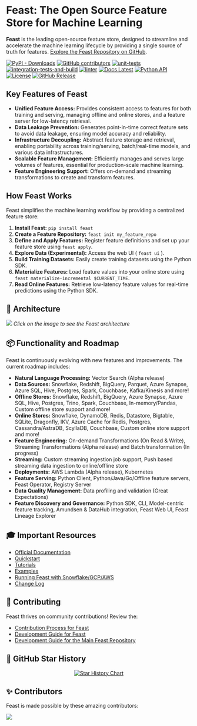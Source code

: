 # Feast: The Open Source Feature Store for Machine Learning

**Feast** is the leading open-source feature store, designed to streamline and accelerate the machine learning lifecycle by providing a single source of truth for features.  [Explore the Feast Repository on GitHub](https://github.com/feast-dev/feast).

[![PyPI - Downloads](https://img.shields.io/pypi/dm/feast)](https://pypi.org/project/feast/)
[![GitHub contributors](https://img.shields.io/github/contributors/feast-dev/feast)](https://github.com/feast-dev/feast/graphs/contributors)
[![unit-tests](https://github.com/feast-dev/feast/actions/workflows/unit_tests.yml/badge.svg?branch=master&event=pull_request)](https://github.com/feast-dev/feast/actions/workflows/unit_tests.yml)
[![integration-tests-and-build](https://github.com/feast-dev/feast/actions/workflows/master_only.yml/badge.svg?branch=master&event=push)](https://github.com/feast-dev/feast/actions/workflows/master_only.yml)
[![linter](https://github.com/feast-dev/feast/actions/workflows/linter.yml/badge.svg?branch=master&event=push)](https://github.com/feast-dev/feast/actions/workflows/linter.yml)
[![Docs Latest](https://img.shields.io/badge/docs-latest-blue.svg)](https://docs.feast.dev/)
[![Python API](https://img.shields.io/badge/docs-latest-brightgreen.svg)](http://rtd.feast.dev/)
[![License](https://img.shields.io/badge/License-Apache%202.0-blue)](https://github.com/feast-dev/feast/blob/master/LICENSE)
[![GitHub Release](https://img.shields.io/github/v/release/feast-dev/feast.svg?style=flat&sort=semver&color=blue)](https://github.com/feast-dev/feast/releases)

## Key Features of Feast

*   **Unified Feature Access:**  Provides consistent access to features for both training and serving, managing offline and online stores, and a feature server for low-latency retrieval.
*   **Data Leakage Prevention:** Generates point-in-time correct feature sets to avoid data leakage, ensuring model accuracy and reliability.
*   **Infrastructure Decoupling:** Abstract feature storage and retrieval, enabling portability across training/serving, batch/real-time models, and various data infrastructures.
*   **Scalable Feature Management:** Efficiently manages and serves large volumes of features, essential for production-scale machine learning.
*   **Feature Engineering Support:** Offers on-demand and streaming transformations to create and transform features.

## How Feast Works

Feast simplifies the machine learning workflow by providing a centralized feature store:

1.  **Install Feast:** `pip install feast`
2.  **Create a Feature Repository:** `feast init my_feature_repo`
3.  **Define and Apply Features:**  Register feature definitions and set up your feature store using `feast apply`.
4.  **Explore Data (Experimental):** Access the web UI ( `feast ui` ).
5.  **Build Training Datasets:** Easily create training datasets using the Python SDK.
6.  **Materialize Features:** Load feature values into your online store using `feast materialize-incremental $CURRENT_TIME`.
7.  **Read Online Features:** Retrieve low-latency feature values for real-time predictions using the Python SDK.

## 📐 Architecture

[![](docs/assets/feast_marchitecture.png)](https://docs.feast.dev/how-to-guides/feast-snowflake-gcp-aws)
*Click on the image to see the Feast architecture*

## 📦 Functionality and Roadmap

Feast is continuously evolving with new features and improvements. The current roadmap includes:

*   **Natural Language Processing:** Vector Search (Alpha release)
*   **Data Sources:** Snowflake, Redshift, BigQuery, Parquet, Azure Synapse, Azure SQL, Hive, Postgres, Spark, Couchbase, Kafka/Kinesis and more!
*   **Offline Stores:** Snowflake, Redshift, BigQuery, Azure Synapse, Azure SQL, Hive, Postgres, Trino, Spark, Couchbase, In-memory/Pandas, Custom offline store support and more!
*   **Online Stores:** Snowflake, DynamoDB, Redis, Datastore, Bigtable, SQLite, Dragonfly, IKV, Azure Cache for Redis, Postgres, Cassandra/AstraDB, ScyllaDB, Couchbase, Custom online store support and more!
*   **Feature Engineering:** On-demand Transformations (On Read & Write), Streaming Transformations (Alpha release) and Batch transformation (In progress)
*   **Streaming:** Custom streaming ingestion job support, Push based streaming data ingestion to online/offline store
*   **Deployments:** AWS Lambda (Alpha release), Kubernetes
*   **Feature Serving:** Python Client, Python/Java/Go/Offline feature servers, Feast Operator, Registry Server
*   **Data Quality Management:** Data profiling and validation (Great Expectations)
*   **Feature Discovery and Governance:** Python SDK, CLI, Model-centric feature tracking, Amundsen & DataHub integration, Feast Web UI, Feast Lineage Explorer

## 🎓 Important Resources

*   [Official Documentation](https://docs.feast.dev/)
*   [Quickstart](https://docs.feast.dev/getting-started/quickstart)
*   [Tutorials](https://docs.feast.dev/tutorials/tutorials-overview)
*   [Examples](https://github.com/feast-dev/feast/tree/master/examples)
*   [Running Feast with Snowflake/GCP/AWS](https://docs.feast.dev/how-to-guides/feast-snowflake-gcp-aws)
*   [Change Log](https://github.com/feast-dev/feast/blob/master/CHANGELOG.md)

## 👋 Contributing

Feast thrives on community contributions! Review the:

*   [Contribution Process for Feast](https://docs.feast.dev/project/contributing)
*   [Development Guide for Feast](https://docs.feast.dev/project/development-guide)
*   [Development Guide for the Main Feast Repository](./CONTRIBUTING.md)

## 🌟 GitHub Star History

<p align="center">
<a href="https://star-history.com/#feast-dev/feast&Date">
 <picture>
   <source media="(prefers-color-scheme: dark)" srcset="https://api.star-history.com/svg?repos=feast-dev/feast&type=Date&theme=dark" />
   <source media="(prefers-color-scheme: light)" srcset="https://api.star-history.com/svg?repos=feast-dev/feast&type=Date" />
   <img alt="Star History Chart" src="https://api.star-history.com/svg?repos=feast-dev/feast&type=Date" />
 </picture>
</a>
</p>

## ✨ Contributors

Feast is made possible by these amazing contributors:

<a href="https://github.com/feast-dev/feast/graphs/contributors">
  <img src="https://contrib.rocks/image?repo=feast-dev/feast" />
</a>